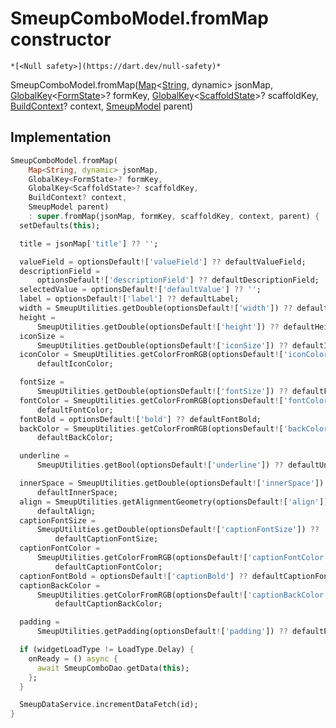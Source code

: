 


# SmeupComboModel.fromMap constructor




    *[<Null safety>](https://dart.dev/null-safety)*



SmeupComboModel.fromMap([Map](https://api.flutter.dev/flutter/dart-core/Map-class.html)&lt;[String](https://api.flutter.dev/flutter/dart-core/String-class.html), dynamic> jsonMap, [GlobalKey](https://api.flutter.dev/flutter/widgets/GlobalKey-class.html)&lt;[FormState](https://api.flutter.dev/flutter/widgets/FormState-class.html)>? formKey, [GlobalKey](https://api.flutter.dev/flutter/widgets/GlobalKey-class.html)&lt;[ScaffoldState](https://api.flutter.dev/flutter/material/ScaffoldState-class.html)>? scaffoldKey, [BuildContext](https://api.flutter.dev/flutter/widgets/BuildContext-class.html)? context, [SmeupModel](../../smeup_models_widgets_smeup_model/SmeupModel-class.md) parent)





## Implementation

```dart
SmeupComboModel.fromMap(
    Map<String, dynamic> jsonMap,
    GlobalKey<FormState>? formKey,
    GlobalKey<ScaffoldState>? scaffoldKey,
    BuildContext? context,
    SmeupModel parent)
    : super.fromMap(jsonMap, formKey, scaffoldKey, context, parent) {
  setDefaults(this);

  title = jsonMap['title'] ?? '';

  valueField = optionsDefault!['valueField'] ?? defaultValueField;
  descriptionField =
      optionsDefault!['descriptionField'] ?? defaultDescriptionField;
  selectedValue = optionsDefault!['defaultValue'] ?? '';
  label = optionsDefault!['label'] ?? defaultLabel;
  width = SmeupUtilities.getDouble(optionsDefault!['width']) ?? defaultWidth;
  height =
      SmeupUtilities.getDouble(optionsDefault!['height']) ?? defaultHeight;
  iconSize =
      SmeupUtilities.getDouble(optionsDefault!['iconSize']) ?? defaultIconSize;
  iconColor = SmeupUtilities.getColorFromRGB(optionsDefault!['iconColor']) ??
      defaultIconColor;

  fontSize =
      SmeupUtilities.getDouble(optionsDefault!['fontSize']) ?? defaultFontSize;
  fontColor = SmeupUtilities.getColorFromRGB(optionsDefault!['fontColor']) ??
      defaultFontColor;
  fontBold = optionsDefault!['bold'] ?? defaultFontBold;
  backColor = SmeupUtilities.getColorFromRGB(optionsDefault!['backColor']) ??
      defaultBackColor;

  underline =
      SmeupUtilities.getBool(optionsDefault!['underline']) ?? defaultUnderline;

  innerSpace = SmeupUtilities.getDouble(optionsDefault!['innerSpace']) ??
      defaultInnerSpace;
  align = SmeupUtilities.getAlignmentGeometry(optionsDefault!['align']) ??
      defaultAlign;
  captionFontSize =
      SmeupUtilities.getDouble(optionsDefault!['captionFontSize']) ??
          defaultCaptionFontSize;
  captionFontColor =
      SmeupUtilities.getColorFromRGB(optionsDefault!['captionFontColor']) ??
          defaultCaptionFontColor;
  captionFontBold = optionsDefault!['captionBold'] ?? defaultCaptionFontBold;
  captionBackColor =
      SmeupUtilities.getColorFromRGB(optionsDefault!['captionBackColor']) ??
          defaultCaptionBackColor;

  padding =
      SmeupUtilities.getPadding(optionsDefault!['padding']) ?? defaultPadding;

  if (widgetLoadType != LoadType.Delay) {
    onReady = () async {
      await SmeupComboDao.getData(this);
    };
  }

  SmeupDataService.incrementDataFetch(id);
}
```







